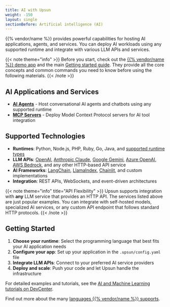```yaml
---
title: AI with Upsun
weight: -150
layout: single
sectionBefore: Artificial intelligence (AI)
---
```


{{% vendor/name %}} provides powerful capabilities for hosting AI applications,
agents, and services. You can deploy AI workloads using any supported runtime
and integrate with various LLM APIs and services.

{{< note theme="info" >}}
Before you start, check out the [{{% vendor/name %}} demo app](https://console.upsun.com/projects/create-project)
and the main [Getting started guide](/get-started/here/_index.md).
They provide all the core concepts and common commands you need to know before
using the following materials.
{{< /note >}}

## AI Applications and Services

- [**AI Agents**](aiagent.md) - Host conversational AI agents
and chatbots using any
supported runtime
- [**MCP Servers**](mcp.md) - Deploy Model Context Protocol servers for
AI tool integration

## Supported Technologies

- **Runtimes**: Python, Node.js, PHP, Ruby, Go, Java, and
[supported runtime types](/create-apps/app-reference/single-runtime-image.md#types)
- **LLM APIs**: [OpenAI](https://platform.openai.com/docs),
[Anthropic Claude](https://docs.anthropic.com/en/docs/getting-started-with-the-api),
[Google Gemini](https://ai.google.dev/docs),
[Azure OpenAI](https://learn.microsoft.com/en-us/azure/ai-services/openai/),
[AWS Bedrock](https://docs.aws.amazon.com/bedrock/),
and any other HTTP-based API service
- **AI Frameworks**: [LangChain](https://python.langchain.com/docs/get_started/introduction),
[LlamaIndex](https://docs.llamaindex.ai/), [Chainlit](https://docs.chainlit.io/),
and custom implementations
- **Integration**: REST APIs, WebSockets, and event-driven architectures

{{< note theme="info" title="API Flexibility" >}}
Upsun supports integration with **any** LLM service that provides an HTTP API.
The services listed above are just popular examples. You can integrate with
self-hosted models, specialized AI services, or any custom API endpoint that
follows standard HTTP protocols.
{{< /note >}}

## Getting Started

1. **Choose your runtime**: Select the programming language that
best fits your AI application needs
1. **Configure your app**: Set up your application in the `.upsun/config.yaml` file
1. **Integrate LLM APIs**: Connect to your preferred AI service providers
1. **Deploy and scale**: Push your code and let Upsun handle the infrastructure

For detailed examples and tutorials, see the
[AI and Machine Learning tutorials on DevCenter](https://devcenter.upsun.com/posts/?utm_source=docs&utm_medium=ai-section&utm_campaign=tutorials).

Find out more about the many [languages {{% vendor/name %}} supports](/languages/_index.md).
